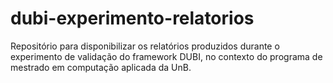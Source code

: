 # dubi-experimento-relatorios
Repositório para disponibilizar os relatórios produzidos durante o experimento de validação do framework DUBI, no contexto do programa de mestrado em computação aplicada da UnB.
